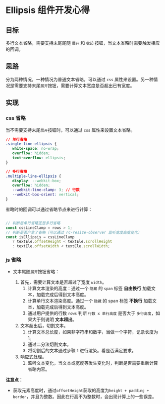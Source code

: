 # Ellipsis 组件开发心得

## 目标

多行文本省略，需要支持末尾尾随 `展开` 和 `收起` 按钮，当文本省略时需要触发相应的回调。

## 思路

分为两种情况，一种情况为普通文本省略，可以通过 `css` 属性来设置。另一种情况是需要支持末尾`展开`按钮，需要计算文本宽度是否超出已有宽度。

## 实现

### css 省略

当不需要支持末尾`展开`按钮时，可以通过 `css` 属性来设置文本省略。

```css
// 单行省略
.single-line-ellipsis {
   white-space: no-wrap;
   overflow: hidden;
   text-overflow: ellipsis;
}

// 多行省略
.multiple-line-ellipsis {
   display: --webkit-box;
   overflow: hidden;
   --webkit-line-clamp: 3; // 行数
   --webkit-box-orient: vertical;
}
```

省略时的回调可以通过省略节点来进行计算：

```jsx

// 判断是单行省略还是多行省略
const cssLineClamp = rows > 1; 
// 判断是否产生了省略（可以通过 rc-resize-observer 监听宽度高度变化）
const isEllipsis = cssLineClamp
   ? textEle.offsetHeight < textEle.scrollHeight
   : textEle.offsetWidth < textEle.scrollWidth;
```

### js 省略

- 文本尾随`展开`按钮省略：

   1. 首先，需要计算文本是否超过了宽度 `width`。
      1. 计算文本渲染的高度：通过一个 `隐藏` 的 `span` 标签 **自由换行** 加载文本，加载完成后得到文本高度。
      2. 计算单行文本渲染高度。通过一个 `隐藏` 的 span 标签 **不换行** 加载文本，加载完成后得到文本高度。
      3. 通过用户提供的行数 `rows` 判断 `行数 x 单行高度` 是否大于 `多行高度`，如果大于则说明 **文本超出**。
   2. 文本超出后，切割文本。
      1. 计算文本总长度，如果非字符串和数字，当做一个字符，记录长度为1。
      2. 通过二分法切割文本。
      3. 将切割后的文本通过步骤 1 进行渲染。看是否满足要求。
   3. 响应式处理。
      1. 监听文本变化，当文本或宽度等发生变化时，判断是否需要重新计算省略内容。

**注意点**：

- 获取元素高度时，通过`offsetHeight`获取的高度为`height + padding + border`，并且为整数。因此在行高不为整数时，会出现计算上的一些误差。
